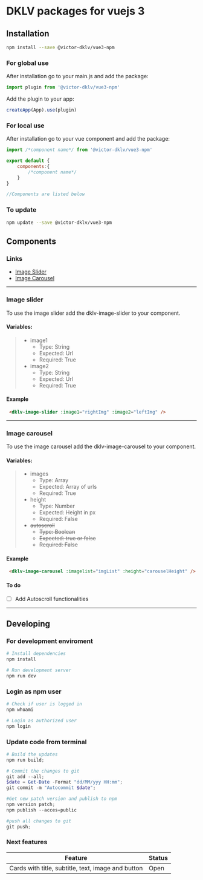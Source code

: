 
# DKLV packages for vuejs 3

## Installation

```sh
npm install --save @victor-dklv/vue3-npm
```
### For global use 

After installation go to your main.js and add the package:

```js
import plugin from '@victor-dklv/vue3-npm'
```

Add the plugin to your app:

```js
createApp(App).use(plugin)
```

### For local use

After installation go to your vue component and add the package:

```js
import /*component name*/ from '@victor-dklv/vue3-npm'

export default {
    components:{
        /*component name*/
    }
}

//Components are listed below
```

### To update

```sh
npm update --save @victor-dklv/vue3-npm
```

## Components

### Links

- [Image Slider](#imageslider)
- [Image Carousel](#imagecarousel)

<hr/>

### <a id="imageslider"></a>Image slider

To use the image slider add the dklv-image-slider to your component.

#### Variables:

> - image1
>   - Type: String
>   - Expected: Url
>   - Required: True
> - image2
>   - Type: String
>   - Expected: Url
>   - Required: True

#### Example

```html
 <dklv-image-slider :image1="rightImg" :image2="leftImg" />
```

<hr/>

### <a id="imagecarousel"></a>Image carousel

To use the image carousel add the dklv-image-carousel to your component.

#### Variables:

> - images
>   - Type: Array
>   - Expected: Array of urls
>   - Required: True
> - height
>   - Type: Number
>   - Expected: Height in px
>   - Required: False
> - ~~autoscroll~~
>   - ~~Type: Boolean~~
>   - ~~Expected: true or false~~
>   - ~~Required: False~~

#### Example

```html
 <dklv-image-carousel :imagelist="imgList" :height="carouselHeight" />
```

#### To do

- [ ] Add Autoscroll functionalities

<hr>

## Developing

### For development enviroment

```powershell
# Install dependencies
npm install

# Run development server
npm run dev
```

### Login as npm user

```powershell
# Check if user is logged in
npm whoami

# Login as authorized user
npm login
```

### Update code from terminal

```powershell
# Build the updates
npm run build; 

# Commit the changes to git
git add --all; 
$date = Get-Date -Format "dd/MM/yyy HH:mm"; 
git commit -m "Autocommit $date";

#Get new patch version and publish to npm
npm version patch;
npm publish --acces=public

#push all changes to git
git push;
```

### Next features

| Feature                                            | Status |
| -------------------------------------------------- | ------ |
| Cards with title, subtitle, text, image and button | Open   |